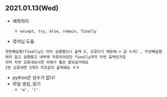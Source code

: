 ## 2021.01.13(Wed)



- 예외처리
  - `except, try, else, remain, finally `

- 영석님 도움

```
첫번째실행(finally는 이미 실행됐으나 출력 X, 오류이기 때문에-> 값 누적) , 두번째실행 에러 없고 실행됐고 내부에 저장되어있던 finally까지 두번 출력인거죠
아마 두번 오류내보시면 이해가 훨씬 잘되실거에요
2번 오류내면 3개의 지조값이 출력돼요 ㅎㅎ
```



- python은 상수가 없다!
- 파일 생성, 읽기
  - `'w', 'r'`

